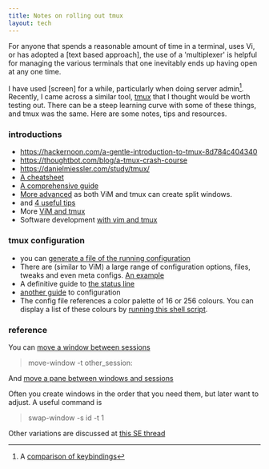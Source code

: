 ```yaml
---
title: Notes on rolling out tmux
layout: tech
---
```


For anyone that spends a reasonable amount of time in a terminal, uses Vi, or
has adopted a [text based approach], the use of a 'multiplexer' is helpful for
managing the various terminals that one inevitably ends up having open at any
one time.

I have used [screen] for a while, particularly when doing server
admin[^fn-compare]. Recently, I came across a similar tool, [tmux](https://github.com/tmux/tmux/wiki)
that I thought would be worth testing out. There can be a steep learning curve
with some of these things, and tmux was the same. Here are some notes, tips and
resources.

### introductions

* <https://hackernoon.com/a-gentle-introduction-to-tmux-8d784c404340>
* <https://thoughtbot.com/blog/a-tmux-crash-course>
* <https://danielmiessler.com/study/tmux/>
* [A cheatsheet](https://gist.github.com/MohamedAlaa/2961058)
* [A comprehensive guide](https://leanpub.com/the-tao-of-tmux/read)
* [More advanced](https://thoughtbot.com/blog/seamlessly-navigate-vim-and-tmux-splits)
  as both ViM and tmux can create split windows.
* and [4 useful tips](https://fedoramagazine.org/4-tips-better-tmux-sessions/)
* More [ViM and tmux](https://rhnh.net/2011/08/20/vim-and-tmux-on-osx/)
* Software development [with vim and tmux](http://joshuadavey.com/2012/01/10/faster-tdd-feedback-with-tmux-tslime-vim-and-turbux/)

### tmux configuration

* you can [generate a file of the running
  configuration](https://unix.stackexchange.com/questions/294956/how-do-i-get-a-default-tmux-configuration-file)
* There are (similar to ViM) a large range of configuration options, files,
  tweaks and even meta configs. [An example](https://github.com/gpakosz/.tmux)
* A definitive guide to [the status line](https://hackernoon.com/customizing-tmux-b3d2a5050207)
* [another guide](https://www.hamvocke.com/blog/a-guide-to-customizing-your-tmux-conf/) to configuration
* The config file references a color palette of 16 or 256 colours. You can
  display a list of these colours by [running this shell script](https://superuser.com/questions/285381/how-does-the-tmux-color-palette-work).

### reference

You can [move a window between sessions](https://stackoverflow.com/questions/3094946/move-window-between-tmux-clients)

> move-window -t other_session:

And [move a pane between windows and
sessions](https://superuser.com/questions/1105090/move-a-tmux-pane-to-another-session)

Often you create windows in the order that you need them, but later want to
adjust. A useful command is

> swap-window -s id -t 1

Other variations are discussed at [this SE thread](https://superuser.com/questions/343572/how-do-i-reorder-tmux-windows)

<!--
NOTES

* https://hpcc.ucr.edu/manuals_linux-cluster_terminalIDE.html
* http://manuals.bioinformatics.ucr.edu/home/programming-in-r/vim-r
* https://github.com/benmills/vimux
* https://www.hamvocke.com/blog/a-guide-to-customizing-your-tmux-conf/
-->

[^fn-compare]: A [comparison of keybindings](http://hyperpolyglot.org/multiplexers)
